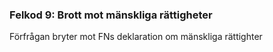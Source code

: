 ### Felkod 9: Brott mot mänskliga rättigheter
Förfrågan bryter mot FNs deklaration om mänskliga rättighter
